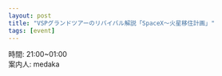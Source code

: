 ```yaml
---
layout: post
title: "VSPグランドツアーのリバイバル解説「SpaceX～火星移住計画」"
tags: [event]
---
```


時間: 21:00~01:00  
案内人: medaka  
